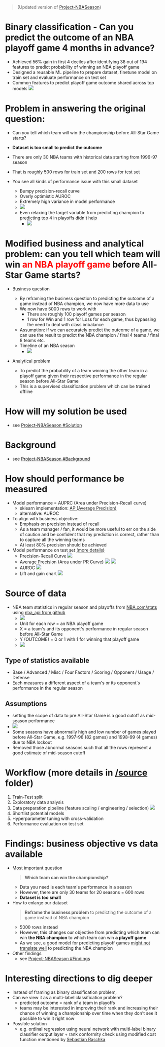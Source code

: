 > (Updated version of [Project-NBASeason](https://github.com/WillKWL/Project-NBASeason))
# Binary classification - Can you predict the outcome of an NBA playoff game 4 months in advance?
- Achieved 56% gain in first 4 deciles after identifying 38 out of 194 features to predict probability of winning an NBA playoff game
- Designed a reusable ML pipeline to prepare dataset, finetune model on train set and evaluate performance on test set
- Common features to predict playoff game outcome shared across top models <img src="../master/data/image/2022-10-02-18-32-13.png">
 
# Problem in answering the original question: 
- Can you tell which team will win the championship before All-Star Game starts?

- **Dataset is too small to predict the outcome**
- There are only 30 NBA teams with historical data starting from 1996-97 season
- That is roughly 500 rows for train set and 200 rows for test set
- You see all kinds of performance issue with this small dataset
  - Bumpy precision-recall curve
  - Overly optimistic AUROC
  - Extremely high variance in model performance
  - <img src="../master/data/image/2022-09-18-16-09-05.png">
  - Even relaxing the target variable from predicting champion to predicting top 4 in playoffs didn't help
    - <img src="../master/data/image/2022-09-28-17-24-03.png">


# Modified business and analytical problem: can you tell which team will win <span style="color:red">an NBA playoff game </span> before All-Star Game starts?

- Business question
  - By reframing the business question to predicting the outcome of a game instead of NBA champion, we now have more data to use
  - We now have 5000 rows to work with
    - There are roughly 100 playoff games per season
    - 1 row for Win and 1 row for Loss for each game, thus bypassing the need to deal with class imbalance
  - Assumption: if we can accurately predict the outcome of a game, we can use the result to predict the NBA champion / final 4 teams / final 8 teams etc.
  - Timeline of an NBA season
    - <img src="../master/data/image/2022-09-11-14-37-33.png">

- Analytical problem
  - To predict the probability of a team winning the other team in a playoff game given their respective performance in the regular season before All-Star Game
  - This is a supervised classification problem which can be trained offline

# How will my solution be used
- see [Project-NBASeason #Solution](https://github.com/WillKWL/Project-NBASeason#how-will-my-solution-be-used)

# Background
  
- see [Project-NBASeason #Background](https://github.com/WillKWL/Project-NBASeason#background)


# How should performance be measured
- Model performance = AUPRC (Area under Precision-Recall curve)
  - sklearn implementation: [AP (Average Precision)](https://scikit-learn.org/stable/modules/generated/sklearn.metrics.average_precision_score.html#sklearn.metrics.average_precision_score)
  - alternative: AUROC
- To align with business objective: 
  - Emphasis on precision instead of recall
  - As a team manager / fan, it would be more useful to err on the side of caution and be confident that my prediction is correct, rather than to capture all the winning teams
  - At least 80% precision should be achieved
- Model performance on test set [(more details)](https://github.com/WillKWL/Project-NBAGames/tree/master/source#step-3-evaluation-on-test-set)
  - Precision-Recall Curve <img src="../master/data/image/2022-10-02-18-28-25.png">
  - Average Precision (Area under PR Curve) <img src="../master/data/image/2022-10-02-18-28-38.png"> <img src="../master/data/image/2022-10-02-18-29-58.png">
  - AUROC <img src="../master/data/image/2022-10-03-13-37-15.png">
  - Lift and gain chart <img src="../master/data/image/2022-10-02-18-30-21.png">

# Source of data
- NBA team statistics in regular season and playoffs from [NBA.com/stats](https://www.nba.com/stats/teams/traditional/?sort=W_PCT&dir=-1&Season=2021-22&SeasonType=Regular%20Season&SeasonSegment=Pre%20All-Star) using [nba_api from github](https://github.com/swar/nba_api/blob/master/docs/nba_api/stats/endpoints/leaguedashteamstats.md)
  - <img src="../master/data/image/2022-09-12-14-53-32.png">
  - Unit for each row = an NBA playoff game
  - X = a team's and its opponent's performance in regular season before All-Star Game
  - Y (OUTCOME) = 0 or 1 with 1 for winning that playoff game
  - <img src="../master/data/image/2022-10-02-18-13-07.png">
  
## Type of statistics available
- Base / Advanced / Misc / Four Factors / Scoring / Opponent / Usage / Defense
- Each measures a different aspect of a team's or its opponent's performance in the regular season

## Assumptions 
- setting the scope of data to pre All-Star Game is a good cutoff as mid-season performance
- <img src="../master/data/image/2022-09-12-15-06-12.png">
- Some seasons have abnormally high and low number of games played before All-Star Game, e.g. 1997-98 (82 games) and 1998-99 (4 games) due to NBA lockout
- Removed those abnormal seasons such that all the rows represent a good estimate of mid-season cutoff

# Workflow (more details in [/source](https://github.com/WillKWL/Project-NBAGames/tree/master/source) folder)
1) Train-Test split
2) Exploratory data analysis
3) Data preparation pipeline (feature scaling / engineering / selection) <img src="../master/data/image/2022-10-03-13-38-24.png">
4) Shortlist potential models
5) Hyperparameter tuning with cross-validation
6) Performance evaluation on test set

# Findings: business objective vs data available
- Most important question
  > **Which team can win the championship?**
  - Data you need is each team's performance in a season
  - However, there are only 30 teams for 20 seasons = 600 rows
  - **Dataset is too small**
- How to enlarge our dataset
  > **Reframe the business problem** to predicting the outcome of a game instead of NBA champion
  - 5000 rows instead
  - However, this changes our objective from predicting which team can win **the NBA champion** to which team can win **a playoff game**
  - As we see, a good model for predicting playoff games [might not translate well](https://github.com/WillKWL/Project-NBAGames/tree/master/source#how-well-does-the-prediction-of-playoff-game-outcome-translate-to-predicting-the-ranking-in-playoffs-eg-winning-the-champion) to predicting the NBA champion
- Other findings
  - see [Project-NBASeason #Findings](https://github.com/WillKWL/Project-NBASeason#findings)

# Interesting directions to dig deeper
- Instead of framing as binary classification problem,
- Can we view it as a multi-label classification problem?
  - predicted outcome = rank of a team in playoffs
  - teams may be interested in improving their rank and increasing their chance of winning a championship over time when they don't see it possible to win it right now
- Possible solution
  - e.g. ordinal regression using neural network with multi-label binary classifier output layer + rank conformity check using modified cost function mentioned by [Sebastian Raschka](https://open.spotify.com/episode/772tgKNhb2WCdcccN8IHhm?si=Kn3TcF_zRCS0gBUjJBskNA&utm_source=copy-link&t=970)
